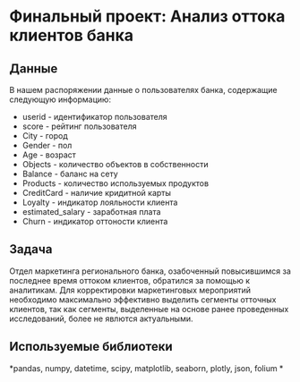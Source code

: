 # Финальный проект: Анализ оттока клиентов банка

## Данные

В нашем распоряжении данные о пользователях банка, содержащие следующую информацию:
- userid	- идентификатор пользователя
- score	- рейтинг пользователя
- City	- город
- Gender	- пол
- Age	- возраст
- Objects	- количество объектов в собственности
- Balance	- баланс на сету
- Products	- количество используемых продуктов
- CreditCard	- наличие кридитной карты
- Loyalty	- индикатор лояльности клиента
- estimated_salary	- заработная плата
- Churn - индикатор оттоности клиента

## Задача

Отдел маркетинга регионального банка, озабоченный повысившимся за последнее время оттоком клиентов, обратился за помощью к аналитикам. Для корректировки маркетинговых мероприятий необходимо максимально эффективно выделить сегменты отточных клиентов, так как сегменты, выделенные на основе ранее проведенных исследований, более не явлются актуальными.

## Используемые библиотеки
*pandas, numpy, datetime, scipy, matplotlib, seaborn, plotly, json, folium *
